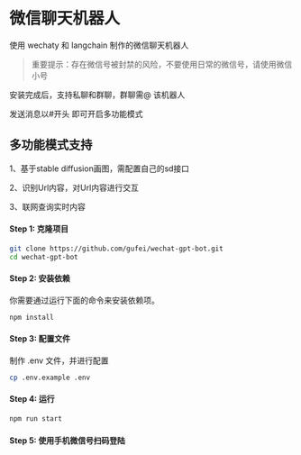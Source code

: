 # 微信聊天机器人

使用 wechaty 和 langchain 制作的微信聊天机器人

> 重要提示：存在微信号被封禁的风险，不要使用日常的微信号，请使用微信小号

安装完成后，支持私聊和群聊，群聊需@ 该机器人

发送消息以#开头 即可开启多功能模式

## 多功能模式支持

1、基于stable diffusion画图，需配置自己的sd接口

2、识别Url内容，对Url内容进行交互

3、联网查询实时内容

#### Step 1: 克隆项目

```sh
git clone https://github.com/gufei/wechat-gpt-bot.git
cd wechat-gpt-bot
```

#### Step 2: 安装依赖

你需要通过运行下面的命令来安装依赖项。

```sh
npm install
```

#### Step 3: 配置文件

制作 .env 文件，并进行配置

```sh
cp .env.example .env
```

#### Step 4: 运行


```sh
npm run start
```

#### Step 5: 使用手机微信号扫码登陆
